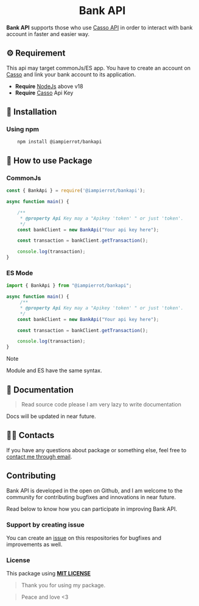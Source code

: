 <h1 align="center">Bank API</h1>

**Bank API** supports those who use [Casso API](https://casso.vn/) in order to interact with bank account in faster and easier way.

## ⚙️ Requirement
This api may target commonJs/ES app. You have to create an account on [Casso](https://casso.vn/) and link your bank account to its application.

- **Require** [NodeJs](https://nodejs.org/en/download) above v18
- **Require** [Casso](https://casso.vn/) Api Key

## 💾 Installation
### Using npm
```terminal
    npm install @iampierrot/bankapi
```


## 🔨 How to use Package

### CommonJs

```js
const { BankApi } = require('@iampierrot/bankapi');

async function main() {

    /**
     * @property Api Key may a "Apikey 'token' " or just 'token'.
     */
    const bankClient = new BankApi("Your api key here");

    const transaction = bankClient.getTransaction();

    console.log(transaction);
}
```

### ES Mode

```js
import { BankApi } from "@iampierrot/bankapi";

async function main() {
     /**
     * @property Api Key may a "Apikey 'token' " or just 'token'.
     */
    const bankClient = new BankApi("Your api key here");

    const transaction = bankClient.getTransaction();

    console.log(transaction);
}
```
> [!NOTE]  
> Module and ES have the same syntax.

## 📖 Documentation
> Read source code please I am very lazy to write documentation

Docs will be updated in near future.

## 💁‍♂️ Contacts
If you have any questions about package or something else, feel free to <a href="mailto:phatnguyentan836@gmail.com">contact me through email</a>.



## Contributing


Bank API is developed in the open on Github, and I am welcome to the community for contributing bugfixes and innovations in near future.

Read below to know how you can participate in improving Bank API.

### Support by creating issue
You can create an [issue](https://github.com/IamPierrot/bank-api/issues) on this respositories for bugfixes and improvements as well.

### License
This package using **[MIT LICENSE](./LICENSE)**

> Thank you for using my package.

> Peace and love <3
